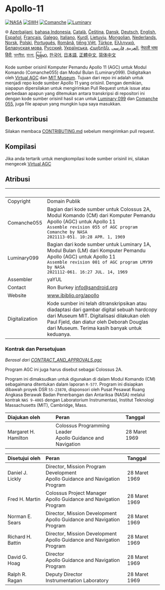 # Apollo-11

[![NASA][1]][2]
[![SWH]][SWH_URL]
[![Comanche]][ComancheMilestone]
[![Luminary]][LuminaryMilestone]

🌐
[Azerbaijani][AZ],
[bahasa Indonesia][ID],
[Català][CA],
[Čeština][CZ],
[Dansk][DA],
[Deutsch][DE],
[English][EN],
[Español][ES],
[Français][FR],
[Galego][GL],
[Italiano][IT],
[Kurdî][KU],
[Lietuvių][LT],
[Mongolian][MN],
[Nederlands][NL],
[Norsk][NO],
[Polski][PL],
[Português][PT_BR],
[Română][RO],
[tiếng Việt][VI],
[Türkçe][TR],
[Ελληνικά][GR],
[Беларуская мова][BE],
[Русский][RU],
[Українська][UK],
[Հայերեն][AM],
[العربية][AR],
[فارسی][FA],
[नेपाली भाषा][NE]
[हिंदी][HI_IN],
[অসমীয়া][AS_IN],
[বাংলা][BD_BN],
[မြန်မာ][MM],
[한국어][KO_KR],
[日本語][JA],
[正體中文][ZH_TW],
[简体中文][ZH_CN]

[AR]:README.ar.md
[AS_IN]:README.as_in.md
[AZ]:README.az.md
[BD_BN]:README.bd_bn.md
[BE]:README.be.md
[CA]:README.ca.md
[CZ]:README.cz.md
[DA]:README.da.md
[DE]:README.de.md
[EN]:../README.md
[ES]:README.es.md
[FA]:README.fa.md
[FR]:README.fr.md
[GL]:README.gl.md
[GR]:README.gr.md
[HI_IN]:README.hi_in.md
[ID]:README.id.md
[IT]:README.it.md
[JA]:README.ja.md
[KO_KR]:README.ko_kr.md
[KU]:README.ku.md
[LT]:README.lt.md
[MM]:README.mm.md
[MN]:README.mn.md
[NE]:README.ne.md
[NL]:README.nl.md
[NO]:README.no.md
[PL]:README.pl.md
[PT_BR]:README.pt_br.md
[RO]:README.ro.md
[RU]:README.ru.md
[TR]:README.tr.md
[UK]:README.uk.md
[AM]:README.am.md
[VI]:README.vi.md
[ZH_CN]:README.zh_cn.md
[ZH_TW]:README.zh_tw.md


Kode sumber orisinil Komputer Pemandu Apollo 11 (AGC) untuk Modul Komando (Comanche055) dan Modul Bulan (Luminary099). Didigitalkan oleh [Virtual AGC][3] dan [MIT Museum][4]. Tujuan dari repo ini adalah untuk menjadi repo kode sumber Apollo 11 yang orisinil. Dengan demikian, siapapun dipersilakan untuk mengirimkan Pull Request untuk issue atau perbedaan apapun yang ditemukan antara transkripsi di repositori ini dengan kode sumber orisinil hasil scan untuk [Luminary 099][5] dan [Comanche 055][6], juga file apapun yang mungkin lupa saya masukkan.

## Berkontribusi

Silakan membaca [CONTRIBUTING.md][7] sebelum mengirimkan pull request.

## Kompilasi

Jika anda tertarik untuk mengkompilasi kode sumber orisinil ini, silakan mengecek [Virtual AGC][8]

## Atribusi

&nbsp;         | &nbsp;
:------------- | :-----
Copyright      | Domain Publik
Comanche055    | Bagian dari kode sumber untuk Colossus 2A, Modul Komando (CM) dari Komputer Pemandu Apollo (AGC) untuk Apollo 11<br>`Assemble revision 055 of AGC program Comanche by NASA`<br>`2021113-051. 10:28 APR. 1, 1969`
Luminary099    | Bagian dari kode sumber untuk Luminary 1A, Modul Bulan (LM) dari Komputer Pemandu Apollo (AGC) untuk Apollo 11<br>`Assemble revision 001 of AGC program LMY99 by NASA`<br>`2021112-061. 16:27 JUL. 14, 1969`
Assembler      | yaYUL
Contact        | Ron Burkey <info@sandroid.org>
Website        | www.ibiblio.org/apollo
Digitalization | Kode sumber ini telah ditranskripsikan atau diadaptasi dari gambar digital sebuah hardcopy dari Museum MIT. Digitalisasi dilakukan oleh Paul Fjeld, dan diatur oleh Deborah Douglas dari Museum. Terima kasih banyak untuk keduanya.

### Kontrak dan Persetujuan

*Berasal dari [CONTRACT_AND_APPROVALS.agc]*

Program AGC ini juga harus disebut sebagai Colossus 2A.

Program ini dimaksudkan untuk digunakan di dalam Modul Komando (CM) sebagaimana ditentukan dalam laporan `R-577`. Program ini disiapkan dibawah proyek DSR `55-23870`, disponsori oleh Pusat Pesawat Ruang Angkasa Berawak Badan Penerbangan dan Antariksa (NASA) melalui kontrak `NAS 9-4065` dengan Laboratorium Instrumentasi, Institut Teknologi Massachusetts (MIT), Cambridge, Mass.

Diajukan oleh        | Peran | Tanggal
:------------------- | :---- | :------
Margaret H. Hamilton | Colossus Programming Leader<br>Apollo Guidance and Navigation | 28 Maret 1969

Disetujui oleh    | Peran | Tanggal
:---------------- | :---- | :------
Daniel J. Lickly  | Director, Mission Program Development<br>Apollo Guidance and Navigation Program | 28 Maret 1969
Fred H. Martin    | Colossus Project Manager<br>Apollo Guidance and Navigation Program | 28 Maret 1969
Norman E. Sears   | Director, Mission Development<br>Apollo Guidance and Navigation Program | 28 Maret 1969
Richard H. Battin | Director, Mission Development<br>Apollo Guidance and Navigation Program | 28 Maret 1969
David G. Hoag     | Director<br>Apollo Guidance and Navigation Program | 28 Maret 1969
Ralph R. Ragan    | Deputy Director<br>Instrumentation Laboratory | 28 Maret 1969

[CONTRACT_AND_APPROVALS.agc]:https://github.com/chrislgarry/Apollo-11/blob/master/Comanche055/CONTRACT_AND_APPROVALS.agc
[1]:https://flat.badgen.net/badge/NASA/Mission%20Overview/0B3D91
[2]:https://www.nasa.gov/mission_pages/apollo/missions/apollo11.html
[3]:http://www.ibiblio.org/apollo/
[4]:http://web.mit.edu/museum/
[5]:http://www.ibiblio.org/apollo/ScansForConversion/Luminary099/
[6]:http://www.ibiblio.org/apollo/ScansForConversion/Comanche055/
[7]:https://github.com/chrislgarry/Apollo-11/blob/master/CONTRIBUTING.md
[8]:https://github.com/rburkey2005/virtualagc
[SWH]:https://flat.badgen.net/badge/Software%20Heritage/Archive/0B3D91
[SWH_URL]:https://archive.softwareheritage.org/browse/origin/https://github.com/chrislgarry/Apollo-11/
[Comanche]:https://flat.badgen.net/github/milestones/chrislgarry/Apollo-11/1
[ComancheMilestone]:https://github.com/chrislgarry/Apollo-11/milestone/1
[Luminary]:https://flat.badgen.net/github/milestones/chrislgarry/Apollo-11/2
[LuminaryMilestone]:https://github.com/chrislgarry/Apollo-11/milestone/2
